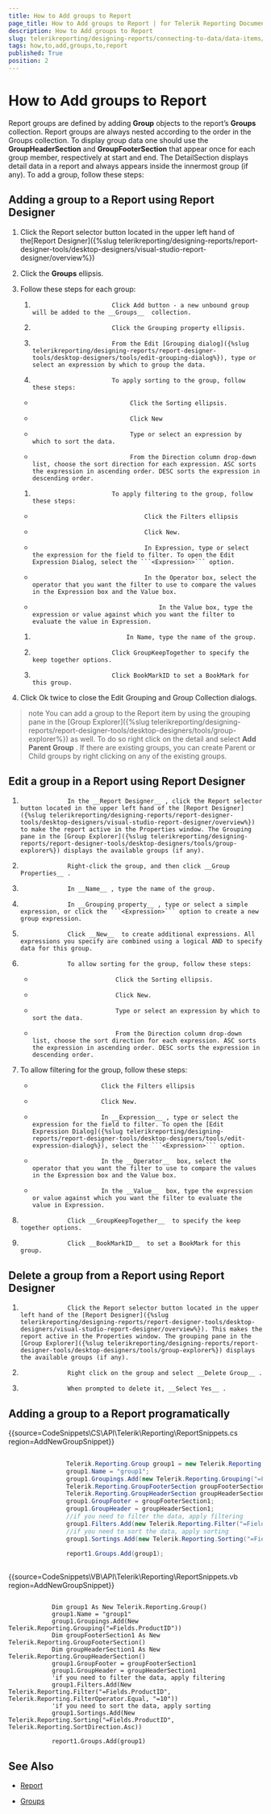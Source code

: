 ```yaml
---
title: How to Add groups to Report
page_title: How to Add groups to Report | for Telerik Reporting Documentation
description: How to Add groups to Report
slug: telerikreporting/designing-reports/connecting-to-data/data-items/grouping-data/how-to-add-groups-to-report
tags: how,to,add,groups,to,report
published: True
position: 2
---
```


# How to Add groups to Report



Report groups are defined by adding __Group__  objects to the report’s __Groups__  collection. Report groups are always nested according to the order in the Groups collection. To display group data one should use the __GroupHeaderSection__  and __GroupFooterSection__  that appear once for each group member, respectively at start and end. The DetailSection displays detail data in a report and always appears inside the innermost group (if any). To add a group, follow these steps:

## Adding a group to a Report using Report Designer

1. Click the Report selector button located in the upper left hand of the[Report Designer]({%slug telerikreporting/designing-reports/report-designer-tools/desktop-designers/visual-studio-report-designer/overview%})

1. Click the __Groups__  ellipsis.

1. Follow these steps for each group:

   1. 	          				Click Add button - a new unbound group will be added to the __Groups__  collection. 
	                    

   1. 	                    	Click the Grouping property ellipsis. 
	          			

   1. 				        	From the Edit [Grouping dialog]({%slug telerikreporting/designing-reports/report-designer-tools/desktop-designers/tools/edit-grouping-dialog%}), type or select an expression by which to group the data. 
				        

   1. 	          				To apply sorting to the group, follow these steps:
          				

   +           				     	Click the Sorting ellipsis.
          					 

   + 					         	Click New
					         

   + 					         	Type or select an expression by which to sort the data. 
					         

   + 					         	From the Direction column drop-down list, choose the sort direction for each expression. ASC sorts the expression in ascending order. DESC sorts the expression in descending order.
					         

   1.           				To apply filtering to the group, follow these steps:
          				

   +           					   		Click the Filters ellipsis 
          					   

   +           			           		Click New. 
         					   

   +                     		   		In Expression, type or select the expression for the field to filter. To open the Edit Expression Dialog, select the ```<Expression>``` option.
          					   

   +                     		   		In the Operator box, select the operator that you want the filter to use to compare the values in the Expression box and the Value box. 
          					   

   +                                		In the Value box, type the expression or value against which you want the filter to evaluate the value in Expression.
          				       

   1.           			 		In Name, type the name of the group. 
          			

   1.                     		Click GroupKeepTogether to specify the keep together options. 
          			

   1.                     		Click BookMarkID to set a BookMark for this group.
          			

1. Click Ok twice to close the Edit Grouping and Group Collection dialogs.

>note You can add a group to the Report item by using the grouping pane in the [Group Explorer]({%slug telerikreporting/designing-reports/report-designer-tools/desktop-designers/tools/group-explorer%}) as well. To do so right click on the detail and select  __Add Parent Group__ . If there are existing groups, you can create Parent or Child groups by right clicking on any of the existing groups. 


## Edit a group in a Report using Report Designer

1.       			In the __Report Designer__ , click the Report selector button located in the upper left hand of the [Report Designer]({%slug telerikreporting/designing-reports/report-designer-tools/desktop-designers/visual-studio-report-designer/overview%}) to make the report active in the Properties window. The Grouping pane in the [Group Explorer]({%slug telerikreporting/designing-reports/report-designer-tools/desktop-designers/tools/group-explorer%}) displays the available groups (if any).
      		

1.       			Right-click the group, and then click __Group Properties__ . 
      		

1.       			In __Name__ , type the name of the group. 
      		

1.       			In __Grouping property__ , type or select a simple expression, or click the ```<Expression>``` option to create a new group expression. 
      		

1.       			Click __New__  to create additional expressions. All expressions you specify are combined using a logical AND to specify data for this group. 
      		

1.       			To allow sorting for the group, follow these steps:
      			

   +       						Click the Sorting ellipsis.
      				

   +       						Click New. 
      				

   +       						Type or select an expression by which to sort the data. 
      				

   +       						From the Direction column drop-down list, choose the sort direction for each expression. ASC sorts the expression in ascending order. DESC sorts the expression in descending order.
      				

1. To allow filtering for the group, follow these steps: 
      			

   +       					Click the Filters ellipsis 
      				

   +       					Click New.
      				

   +       					In __Expression__ , type or select the expression for the field to filter. To open the [Edit Expression Dialog]({%slug telerikreporting/designing-reports/report-designer-tools/desktop-designers/tools/edit-expression-dialog%}), select the ```<Expression>``` option. 
      				

   +       					In the __Operator__  box, select the operator that you want the filter to use to compare the values in the Expression box and the Value box. 
      				

   +       					In the __Value__  box, type the expression or value against which you want the filter to evaluate the value in Expression.
      				

1.       			Click __GroupKeepTogether__  to specify the keep together options.
      		

1.       			Click __BookMarkID__  to set a BookMark for this group.
      		

## Delete a group from a Report using Report Designer

1.       			Click the Report selector button located in the upper left hand of the [Report Designer]({%slug telerikreporting/designing-reports/report-designer-tools/desktop-designers/visual-studio-report-designer/overview%}). This makes the report active in the Properties window. The grouping pane in the [Group Explorer]({%slug telerikreporting/designing-reports/report-designer-tools/desktop-designers/tools/group-explorer%}) displays the available groups (if any).
      		

1.       			Right click on the group and select __Delete Group__ .
      		

1.       			When prompted to delete it, __Select Yes__ . 
      		

## Adding a group to a Report programatically

{{source=CodeSnippets\CS\API\Telerik\Reporting\ReportSnippets.cs region=AddNewGroupSnippet}}
````C#
	
	            Telerik.Reporting.Group group1 = new Telerik.Reporting.Group();
	            group1.Name = "group1";
	            group1.Groupings.Add(new Telerik.Reporting.Grouping("=Fields.ProductID"));
	            Telerik.Reporting.GroupFooterSection groupFooterSection1 = new Telerik.Reporting.GroupFooterSection();
	            Telerik.Reporting.GroupHeaderSection groupHeaderSection1 = new Telerik.Reporting.GroupHeaderSection();
	            group1.GroupFooter = groupFooterSection1;
	            group1.GroupHeader = groupHeaderSection1;
	            //if you need to filter the data, apply filtering
	            group1.Filters.Add(new Telerik.Reporting.Filter("=Fields.ProductID", Telerik.Reporting.FilterOperator.Equal, "=10"));
	            //if you need to sort the data, apply sorting
	            group1.Sortings.Add(new Telerik.Reporting.Sorting("=Fields.ProductID", Telerik.Reporting.SortDirection.Asc));
	
	            report1.Groups.Add(group1);
	
````
{{source=CodeSnippets\VB\API\Telerik\Reporting\ReportSnippets.vb region=AddNewGroupSnippet}}
````VB
	
	        Dim group1 As New Telerik.Reporting.Group()
	        group1.Name = "group1"
	        group1.Groupings.Add(New Telerik.Reporting.Grouping("=Fields.ProductID"))
	        Dim groupFooterSection1 As New Telerik.Reporting.GroupFooterSection()
	        Dim groupHeaderSection1 As New Telerik.Reporting.GroupHeaderSection()
	        group1.GroupFooter = groupFooterSection1
	        group1.GroupHeader = groupHeaderSection1
	        'if you need to filter the data, apply filtering
	        group1.Filters.Add(New Telerik.Reporting.Filter("=Fields.ProductID", Telerik.Reporting.FilterOperator.Equal, "=10"))
	        'if you need to sort the data, apply sorting
	        group1.Sortings.Add(New Telerik.Reporting.Sorting("=Fields.ProductID", Telerik.Reporting.SortDirection.Asc))
	
	        report1.Groups.Add(group1)
````



## See Also


 * [Report](/reporting/api/Telerik.Reporting.Report) 

 * [Groups](/reporting/api/Telerik.Reporting.Report#Telerik_Reporting_Report_Groups) 
